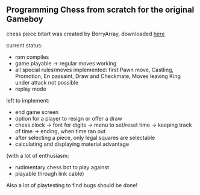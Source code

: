 ## Programming Chess from scratch for the original Gameboy

chess piece bitart was created by BerryArray, downloaded [here](https://berryarray.itch.io/chess-pieces-16x16-one-bit)

current status:
- rom compiles
- game playable -> regular moves working
- all special rules/moves implemented:
    first Pawn move, Castling, Promotion, En passaint, Draw and Checkmate, Moves leaving King under attack not possible
- replay mode

left to implement:
- end game screen
- option for a player to resign or offer a draw
- chess clock
    -> font for digits
    -> menu to set/reset time
    -> keeping track of time
    -> ending, when time ran out
- after selecting a piece, only legal squares are selectable
- calculating and displaying material advantage

(with a lot of enthusiasm:
 - rudimentary chess bot to play against
 - playable through link cable)

 Also a lot of playtesting to find bugs should be done!